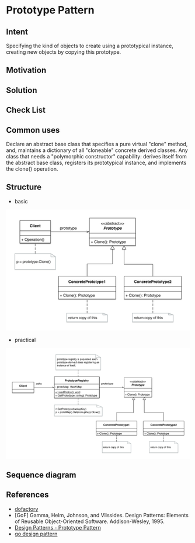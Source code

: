 # Prototype Pattern

## Intent

Specifying the kind of objects to create using a prototypical instance, creating new objects by copying this prototype.

## Motivation

## Solution

## Check List

## Common uses

Declare an abstract base class that specifies a pure virtual "clone" method, and, maintains a dictionary of all "cloneable" concrete derived classes. Any class that needs a "polymorphic constructor" capability: derives itself from the abstract base class, registers its prototypical instance, and implements the clone() operation.

## Structure

- basic

![](class1.png)

- practical

![](class2.png)

## Sequence diagram

## References

- [dofactory](http://www.dofactory.com/net/prototype-design-pattern)
- [GoF] Gamma, Helm, Johnson, and Vlissides. Design Patterns: Elements of Reusable Object-Oriented Software. Addison-Wesley, 1995.
- [Design Patterns - Prototype Pattern](https://www.tutorialspoint.com/design_pattern/prototype_pattern.htm)
- [go design pattern](https://github.com/monochromegane/go_design_pattern/blob/master/prototype/prototype.go)